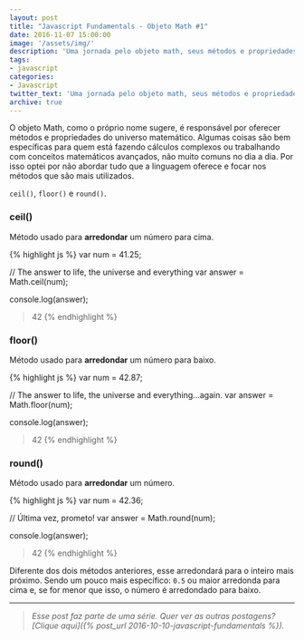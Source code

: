 ```yaml
---
layout: post
title: "Javascript Fundamentals - Objeto Math #1"
date: 2016-11-07 15:00:00
image: '/assets/img/'
description: 'Uma jornada pelo objeto math, seus métodos e propriedades.'
tags:
- javascript
categories:
- Javascript
twitter_text: 'Uma jornada pelo objeto math, seus métodos e propriedades.'
archive: true
---
```


O objeto Math, como o próprio nome sugere, é responsável por oferecer métodos e propriedades do universo matemático. Algumas coisas são bem específicas para quem está fazendo cálculos complexos ou trabalhando com conceitos matemáticos avançados, não muito comuns no dia a dia. Por isso optei por não abordar tudo que a linguagem oferece e focar nos métodos que são mais utilizados.

`ceil()`, `floor()` e `round()`.

### ceil()

Método usado para **arredondar** um número para cima.

{% highlight js %}
var num = 41.25;

// The answer to life, the universe and everything
var answer = Math.ceil(num);

console.log(answer);
> 42
{% endhighlight %}

### floor()

Método usado para **arredondar** um número para baixo.

{% highlight js %}
var num = 42.87;

// The answer to life, the universe and everything...again.
var answer = Math.floor(num);

console.log(answer);
> 42
{% endhighlight %}

### round()

Método usado para **arredondar** um número.

{% highlight js %}
var num = 42.36;

// Última vez, prometo!
var answer = Math.round(num);

console.log(answer);
> 42
{% endhighlight %}

Diferente dos dois métodos anteriores, esse arredondará para o inteiro mais próximo. Sendo um pouco mais específico: `0.5` ou maior arredonda para cima e, se for menor que isso, o número é arredondado para baixo.

---

> _Esse post faz parte de uma série. Quer ver as outras postagens? [Clique aqui]({% post_url 2016-10-10-javascript-fundamentals %})._